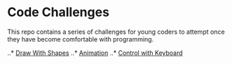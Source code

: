 # Code Challenges

This repo contains a series of challenges for young coders to attempt
once they have become comfortable with programming.

..* [Draw With Shapes](/draw-with-shapes.md)
..* [Animation](/animation.md)
..* [Control with Keyboard](/control-with-keyboard.md)